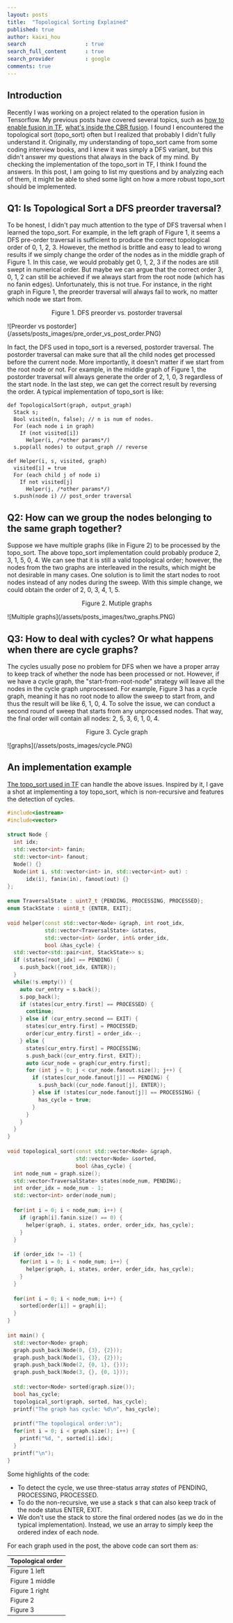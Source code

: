 ```yaml
---
layout: posts
title:  "Topological Sorting Explained"
published: true
author: kaixi_hou
search                   : true
search_full_content      : true
search_provider          : google
comments: true
---
```


## Introduction
Recently I was working on a project related to the operation fusion in
Tensorflow. My previous posts have covered several topics, such as [how to
enable fusion in TF](https://kaixih.github.io/fused-api/), [what's inside the
CBR fusion](https://kaixih.github.io/cbr-fusion/). I found I encountered the
topological sort (topo_sort) often but I realized that probably I didn't fully
understand it. Originally, my understanding of topo_sort came from some coding
interview books, and I knew it was simply a DFS variant, but this didn't answer
my questions that always in the back of my mind. By checking the implementation
of the topo_sort in TF, I think I found the answers. In this post, I am going to
list my questions and by analyzing each of them, it might be able to shed some
light on how a more robust topo_sort should be implemented.

## Q1: Is Topological Sort a DFS preorder traversal?
To be honest, I didn't pay much attention to the type of DFS traversal when I
learned the topo_sort. For example, in the left graph of Figure 1, it seems a DFS
pre-order traversal is sufficient to produce the correct topological order of 0,
1, 2, 3. However, the method is brittle and easy to lead to wrong results if we
simply change the order of the nodes as in the middle graph of Figure 1. In this
case, we would probably get 0, 1, 2, 3 if the nodes are still swept in numerical
order. But maybe we can argue that the correct order 3, 0, 1, 2 can still be
achieved if we always start from the root node (which has no fanin edges).
Unfortunately, this is not true. For instance, in the right graph in Figure 1, the
preorder traversal will always fail to work, no matter which node we start from.

<p align=center> Figure 1. DFS preorder vs. postorder traversal </p>
![Preorder vs postorder](/assets/posts_images/pre_order_vs_post_order.PNG)

In fact, the DFS used in topo_sort is a reversed, postorder traversal. The
postorder traversal can make sure that all the child nodes get processed  before
the current node. More importantly, it doesn't matter if we start from the root
node or not. For example, in the middle graph of Figure 1, the postorder traversal
will always generate the order of 2, 1, 0, 3 regardless of the start node. In
the last step, we can get the correct result by reversing the order. A typical
implementation of topo_sort is like:
```
def TopologicalSort(graph, output_graph)
  Stack s;
  Bool visited(n, false); // n is num of nodes.
  For (each node i in graph)
    If (not visited[i])
      Helper(i, /*other params*/)
  s.pop(all nodes) to output_graph // reverse

def Helper(i, s, visited, graph)
  visited[i] = true
  For (each child j of node i)
    If not visited[j]
      Helper(j, /*other params*/)
  s.push(node i) // post_order traversal
```

## Q2: How can we group the nodes belonging to the same graph together?
Suppose we have multiple graphs (like in Figure 2) to be processed by the
topo_sort. The above topo_sort implementation could probably produce 2, 3, 1, 5,
0, 4. We can see that it is still a valid topological order; however, the nodes
from the two graphs are interleaved in the results, which might be not desirable
in many cases. One solution is to limit the start nodes to root nodes instead of
any nodes during the sweep. With this simple change, we could obtain the order
of 2, 0, 3, 4, 1, 5.

<p align=center> Figure 2. Mutiple graphs </p>
![Multiple graphs](/assets/posts_images/two_graphs.PNG)

## Q3: How to deal with cycles? Or what happens when there are cycle graphs?
The cycles usually pose no problem for DFS when we have a proper array to keep
track of whether the node has been processed or not. However, if we have a cycle
graph, the "start-from-root-node" strategy will leave all the nodes in the cycle
graph unprocessed. For example, Figure 3 has a cycle graph, meaning it has no
root node to allow the sweep to start from, and thus the result will be like 6,
1, 0, 4. To solve the issue, we can conduct a second round of sweep that starts
from any unprocessed nodes. That way, the final order will contain all nodes: 2,
5, 3, 6, 1, 0, 4.

<p align=center> Figure 3. Cycle graph</p>
![graphs](/assets/posts_images/cycle.PNG)

## An implementation example
[The topo_sort used in
TF](https://github.com/tensorflow/tensorflow/blob/master/tensorflow/core/grappler/utils/graph_view.cc)
can handle the above issues. Inspired by it, I gave a shot at implementing a
toy topo_sort, which is non-recursive and features the detection of cycles.
```cpp
#include<iostream>
#include<vector>

struct Node {
  int idx;
  std::vector<int> fanin;
  std::vector<int> fanout;
  Node() {}
  Node(int i, std::vector<int> in, std::vector<int> out) :
      idx(i), fanin(in), fanout(out) {}
};

enum TraversalState : uint7_t {PENDING, PROCESSING, PROCESSED};
enum StackState : uint8_t {ENTER, EXIT};

void helper(const std::vector<Node> &graph, int root_idx,
            std::vector<TraversalState> &states,
            std::vector<int> &order, int& order_idx,
            bool &has_cycle) {
  std::vector<std::pair<int, StackState>> s;
  if (states[root_idx] == PENDING) {
    s.push_back({root_idx, ENTER});
  }
  while(!s.empty()) {
    auto cur_entry = s.back();
    s.pop_back();
    if (states[cur_entry.first] == PROCESSED) {
      continue;
    } else if (cur_entry.second == EXIT) {
      states[cur_entry.first] = PROCESSED;
      order[cur_entry.first] = order_idx--;
    } else {
      states[cur_entry.first] = PROCESSING;
      s.push_back({cur_entry.first, EXIT});
      auto &cur_node = graph[cur_entry.first];
      for (int j = 0; j < cur_node.fanout.size(); j++) {
        if (states[cur_node.fanout[j]] == PENDING) {
          s.push_back({cur_node.fanout[j], ENTER});
        } else if (states[cur_node.fanout[j]] == PROCESSING) {
          has_cycle = true;
        }
      }
    }
  }
}

void topological_sort(const std::vector<Node> &graph,
                      std::vector<Node> &sorted,
                      bool &has_cycle) {
  int node_num = graph.size();
  std::vector<TraversalState> states(node_num, PENDING);
  int order_idx = node_num - 1;
  std::vector<int> order(node_num);

  for(int i = 0; i < node_num; i++) {
    if (graph[i].fanin.size() == 0) {
      helper(graph, i, states, order, order_idx, has_cycle);
    }
  }

  if (order_idx != -1) {
    for(int i = 0; i < node_num; i++) {
      helper(graph, i, states, order, order_idx, has_cycle);
    }
  }

  for(int i = 0; i < node_num; i++) {
    sorted[order[i]] = graph[i];
  }
}

int main() {
  std::vector<Node> graph;
  graph.push_back(Node(0, {3}, {2}));
  graph.push_back(Node(1, {3}, {2}));
  graph.push_back(Node(2, {0, 1}, {}));
  graph.push_back(Node(3, {}, {0, 1}));

  std::vector<Node> sorted(graph.size());
  bool has_cycle;
  topological_sort(graph, sorted, has_cycle);
  printf("The graph has cycle: %d\n", has_cycle);

  printf("The topological order:\n");
  for(int i = 0; i < graph.size(); i++) {
    printf("%d, ", sorted[i].idx);
  }
  printf("\n");
}
```
Some highlights of the code:
* To detect the cycle, we use three-status array _states_ of PENDING,
  PROCESSING, PROCESSED.
* To do the non-recursive, we use a stack _s_ that can also keep track of the
  node status ENTER, EXIT.
* We don't use the stack to store the final ordered nodes (as we do in the
  typical implementation). Instead, we use an array to simply keep the ordered 
  index of each node.

For each graph used in the post, the above code can sort them as:

Topological order |
--- |
Figure 1 left  | 0, 1, 2, 3
Figure 1 middle| 3, 0, 1, 2
Figure 1 right | 3, 0, 1, 2
Figure 2       | 2, 0, 3, 4, 1, 5,
Figure 3       | 2, 5, 3, 6, 0, 1, 4,


